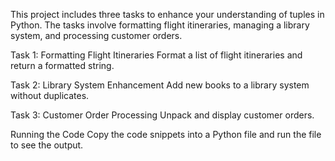 This project includes three tasks to enhance your understanding of tuples in Python.
The tasks involve formatting flight itineraries, managing a library system, and processing customer orders.

Task 1: Formatting Flight Itineraries
Format a list of flight itineraries and return a formatted string.

Task 2: Library System Enhancement
Add new books to a library system without duplicates.

Task 3: Customer Order Processing
Unpack and display customer orders.

Running the Code
Copy the code snippets into a Python file and run the file to see the output.



